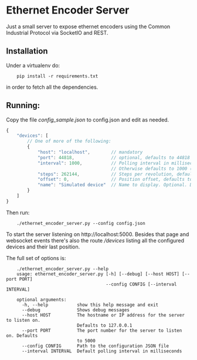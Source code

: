 # Ethernet Encoder Server

Just a small server to expose ethernet encoders using the Common Industrial Protocol via SocketIO and REST.

## Installation

Under a virtualenv do:

```
    pip install -r requirements.txt
```

in order to fetch all the dependencies.

## Running:

Copy the file *config_sample.json* to config.json and edit as needed.

```js
{
    "devices": [
        // One of more of the following:
        {
            "host": "localhost",        // mandatory
            "port": 44818,              // optional, defaults to 44818
            "interval": 1000,           // Polling interval in milliseconds. Optional. Uses the --interval argument if passed.
                                        // Otherwise defaults to 1000 (1 second)
            "steps": 262144,            // Steps per revolution, defaults to 262144.
            "offset": 0,                // Position offset, defaults to 0.
            "name": "Simulated device"  // Name to display. Optional. Defaults to 'position host:port'.
        }
    ]
}
```

Then run:

```
    ./ethernet_encoder_server.py --config config.json
```

To start the server listening on http://localhost:5000. Besides that page and websocket events there's also the route
*/devices* listing all the configured devices and their last position.

The full set of options is:
```
    ./ethernet_encoder_server.py --help
    usage: ethernet_encoder_server.py [-h] [--debug] [--host HOST] [--port PORT]
                                      --config CONFIG [--interval INTERVAL]

    optional arguments:
      -h, --help           show this help message and exit
      --debug              Shows debug messages
      --host HOST          The hostname or IP address for the server to listen on.
                           Defaults to 127.0.0.1
      --port PORT          The port number for the server to listen on. Defaults
                           to 5000
      --config CONFIG      Path to the configuration JSON file
      --interval INTERVAL  Default polling interval in milliseconds
```


